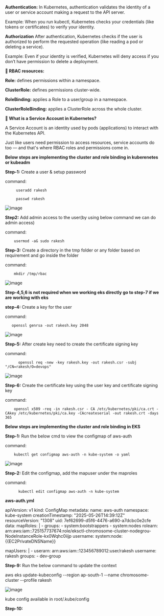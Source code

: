 
**Authentication:** In Kubernetes, authentication validates the identity of a user or service account making a request to the API server.

Example: When you run kubectl, Kubernetes checks your credentials (like tokens or certificates) to verify your identity.

**Authorization** After authentication, Kubernetes checks if the user is authorized to perform the requested operation (like reading a pod or deleting a service).

Example: Even if your identity is verified, Kubernetes will deny access if you don’t have permission to delete a deployment.

**📁 RBAC resources:**

**Role:** defines permissions within a namespace.

**ClusterRole:** defines permissions cluster-wide.

**RoleBinding:** applies a Role to a user/group in a namespace.

**ClusterRoleBinding:** applies a ClusterRole across the whole cluster.

**🤖 What is a Service Account in Kubernetes?**

A Service Account is an identity used by pods (applications) to interact with the Kubernetes API.

Just like users need permission to access resources, service accounts do too — and that's where RBAC roles and permissions come in.

**Below steps are implementing the cluster and role binding in kuberenetes or kubeadm**

**Step-1:** Create a user & setup  password

command:  
        
         useradd rakesh 
         
         passwd rakesh

![image](https://github.com/user-attachments/assets/4e9c0875-6191-4b85-9120-293f33929dd2)

**Step2:** Add admin access to the user(by using below command we can do admin access)

command:

        usermod -aG sudo rakesh

**Step-3:** Create a directory in the tmp folder or any folder based on requirement and go inside the folder

command:

        mkdir /tmp/rbac

![image](https://github.com/user-attachments/assets/a1afe566-a263-454d-a981-e40bbdb2de2c)

 **Step-4,5,6 is not required when we working eks directly go to step-7 if we are working with eks**

**step-4:** Create a key for the user 

command:

       openssl genrsa -out rakesh.key 2048

![image](https://github.com/user-attachments/assets/54437390-e651-415d-a6e2-1a273f9abeb2)

**Step-5:** After create key need to create the certificate signing key
       
command:

          openssl req -new -key rakesh.key -out rakesh.csr -subj "/CN=rakesh/O=devops"

![image](https://github.com/user-attachments/assets/123ef10a-9967-4284-acb6-823be7d8c480)

**Step-6:** Create the certificate key using the user key and certificate signing key

command:

        openssl x509 -req -in rakesh.csr - CA /etc/kubernetes/pki/ca.crt -CAkey /etc/kubernetes/pki/ca.key -CAcreateserial -out rakesh.crt -days 365

**Below steps are implementing the cluster and role binding in EKS**

**Step-1:** Run the below cmd to view the configmap of aws-auth

command: 

        kubectl get configmap aws-auth -n kube-system -o yaml

![image](https://github.com/user-attachments/assets/bf29f79d-7c10-474b-866c-7573ce3e123c)

**Step-2:** Edit the configmap, add the mapuser under the maproles

command:

          kubectl edit configmap aws-auth -n kube-system

**aws-auth.yml**

apiVersion: v1
kind: ConfigMap
metadata:
  name: aws-auth
  namespace: kube-system
  creationTimestamp: "2025-05-26T14:39:12Z"
  resourceVersion: "1308"
  uid: 7ef62699-d5f6-4476-a690-a7dcbc0e2cfe
data:
  mapRoles: |
    - groups:
      - system:bootstrappers
      - system:nodes
      rolearn: arn:aws:iam::725157737674:role/eksctl-chromosome-cluster-nodegrou-NodeInstanceRole-kx0Wqhc0iijp
      username: system:node:{{EC2PrivateDNSName}}

  mapUsers: |
    - userarn: arn:aws:iam::123456789012:user/rakesh
      username: rakesh
      groups:
        - dev-group

**Step-9:** Run the below command to update the context 

aws eks update-kubeconfig --region ap-south-1 --name chromosome-cluster --profile rakesh

![image](https://github.com/user-attachments/assets/5d3cecfc-af60-4c46-bc33-a4599053b4cf)

kube config available in root/.kube/config

**Step-10:** 

